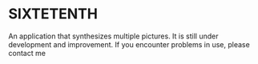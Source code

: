 # SIXTETENTH
An application that synthesizes multiple pictures. It is still under development and improvement. If you encounter problems in use, please contact me
